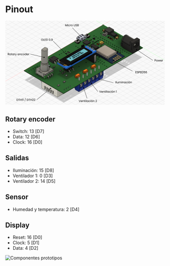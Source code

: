 # Pinout

![Componentes internos](./Enclosure3D%20Perspectiva%20Componentes.png)

## Rotary encoder
* Switch: 13 [D7]
* Data:   12 [D6]
* Clock:  16 [D0]

## Salidas
* Iluminación:  15 [D8]
* Ventilador 1: 0  [D3]
* Ventilador 2: 14 [D5]

## Sensor
* Humedad y temperatura: 2 [D4]

## Display
* Reset: 16 [D0]
* Clock: 5  [D1]
* Data:  4  [D2]

![Componentes prototipos](./Enclosure3D%20Componentes%20prototipo.png)


